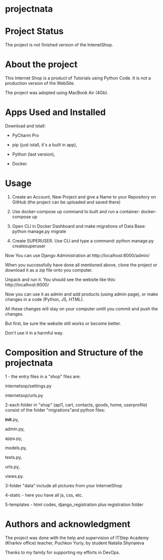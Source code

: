 # projectnata
# Project Status
The project is not finished version of the IntenetShop.
# About the project
This Internet Shop is a product of Tutorials using Python Code.
It is not a production version of the WebSite. 

The project was adopted using MacBook Air (4Gb).


# Apps Used and Installed
Download and istall:

- PyCharm Pro 

- pip (just istall, it's a built in app),

- Python (last version),

- Docker.


# Usage
1) Create an Account, New Project and give a Name to your Repository
 on GitHub (the project can be uploaded and saved there)

2) Use docker-compose up command to built and run a container:
docker-compose up

3) Open CLI in Docker Dashboard and make migrations of Data Base:
python manage.py migrate

4) Create SUPERUSER. Use CLI and type a command:
python manage.py createsuperuser

Now You can use Django Administration at
http://localhost:8000/admin/

When you successfully have done all mentioned above, 
clone the project or download it as a zip file onto you computer.

Unpack and run it.
You should see the website like this:
http://localhost:8000/

Now you can use it as admin and add products (using admin page), 
or make changes in a code (Python, JS, HTML). 

All these changes will stay on your computer untill you commit and push the changes.

But first, be sure the website still works or become better.

Don't use it in a harmful way.

# Composition and Structure of the projectnata
1 - the entry files in a "shop" files are:

internetsop/settings.py

internetsop/urls.py

2-each folder in "shop" (api1, cart, contacts, goods, home, userprofile)
 consist of the folder "migrations"and python files:

__init__.py,

admin.py,

apps.py,

models.py,

tests.py,

urls.py,

views.py.

3-folder "data" include all pictures from your InternetShop

4-static - here you have all js, css, etc.

5-templates - html  codes, django_registration plus registration folder



# Authors and acknowledgment
The project was done with the help and supervision of 
ITStep Academy (Kharkiv office) teacher, Puchkov Yuriy, by student Natalia Shyriaieva

Thanks to my family for supporting my efforts in DevOps.
 
